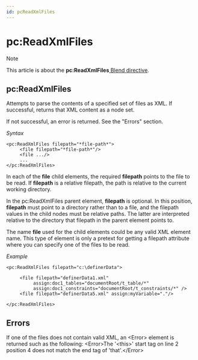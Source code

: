 ```yaml
---
id: pcReadXmlFiles
---
```


# pc:ReadXmlFiles



> [!NOTE]
> This article is about the **pc:ReadXmlFiles**[ Blend directive](/docs/Repositories/Blend_directives).

## **pc:ReadXmlFiles**

Attempts to parse the contents of a specified set of files as XML. If successful, returns that XML content as a node set.

If not successful, an error is returned. See the "Errors" section.

*Syntax*

```
<pc:ReadXmlFiles filepath="*file-path*">
     <file filepath="*file-path*"/>
     <file .../>
     ...
</pc:ReadXmlFiles>
```

In each of the **file** child elements, the required **filepath** points to the file to be read. If **filepath** is a relative filepath, the path is relative to the current working directory.

In the pc:ReadXmlFiles parent element, **filepath** is optional. In this position, **filepath** must point to a directory rather than to a file, and the filepath values in the child nodes must be relative paths. The latter are interpreted relative to the directory that filepath in the parent element points to.

The name **file** used for the child elements could be any valid XML element name. This type of element is only a pretext for getting a filepath attribute where you can specify one of the files to be read.

*Example*

```language-xml
<pc:ReadXmlFiles filepath="c:\definerData">

     <file filepath="definerData1.xml"
          assign:doc1_tables="documentRoot/t_table/*"
          assign:doc1_constraints="documentRoot/t_constraints/*" />
     <file filepath="definerData5.xml" assign:myVariable="."/>

</pc:ReadXmlFiles>
```

## Errors

If one of the files does not contain valid XML, an \<Error> element is returned such as the following:
\<Error>The '\<this>' start tag on line 2 position 4 does not match the end tag of 'that'.\</Error>